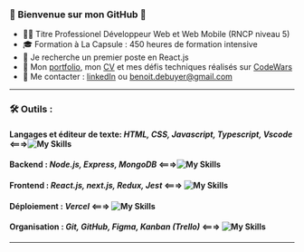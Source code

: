 
### 👋 Bienvenue sur mon GitHub 👋
- :man_student: Titre Professionel Développeur Web et Web Mobile (RNCP niveau 5)
- :mortar_board: Formation à La Capsule : 450 heures de formation intensive
- 👯 Je recherche un premier poste en React.js
- :pushpin: Mon [portfolio](talentsenaction.fr), mon [CV](talentsenaction.fr) et mes défis techniques réalisés sur [CodeWars](https://www.codewars.com/users/debuyer)
- :newspaper: Me contacter : [linkedIn](https://www.linkedin.com/in/benoitdebuyer/) ou benoit.debuyer@gmail.com
-----------------
### :hammer_and_wrench: Outils :
#### Langages et éditeur de texte: *HTML, CSS, Javascript, Typescript, Vscode* <===>![My Skills](https://skillicons.dev/icons?i=html,css,js,ts,vscode)

#### Backend :  *Node.js, Express, MongoDB* <===>![My Skills](https://skillicons.dev/icons?i=nodejs,express,mongodb) 

#### Frontend : *React.js, next.js, Redux, Jest*   <===>    ![My Skills](https://skillicons.dev/icons?i=react,nextjs,redux,jest)

#### Déploiement : *Vercel* <===> ![My Skills](https://skillicons.dev/icons?i=vercel)

#### Organisation : *Git, GitHub, Figma, Kanban (Trello)* <===> ![My Skills](https://skillicons.dev/icons?i=git,github,figma)
-----------------
